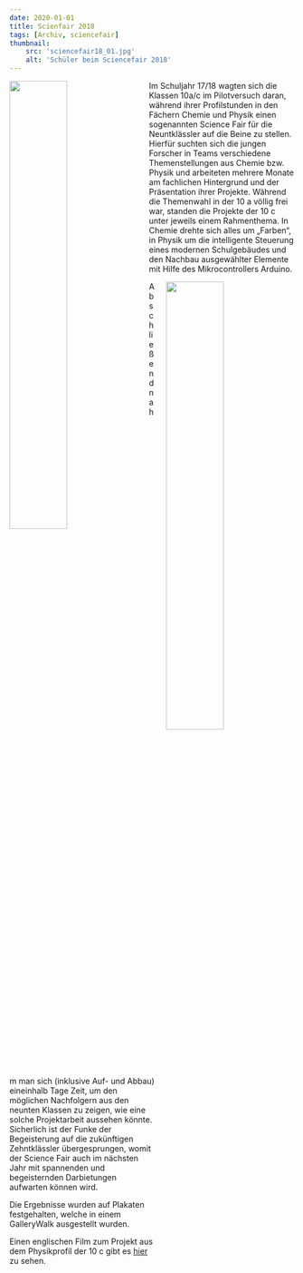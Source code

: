 ```yaml
---
date: 2020-01-01
title: Scienfair 2018
tags: [Archiv, sciencefair]
thumbnail: 
    src: 'sciencefair18_01.jpg'
    alt: 'Schüler beim Sciencefair 2018' 
---
```


<img src = "/images/sciencefair18_02.jpg" style ="float:left;width: 45%;margin-right:20px">

Im Schuljahr 17/18 wagten sich die Klassen 10a/c im Pilotversuch daran, während ihrer Profilstunden in den Fächern Chemie und Physik einen sogenannten Science Fair für die Neuntklässler auf die Beine zu stellen. Hierfür suchten sich die jungen Forscher in Teams verschiedene Themenstellungen aus Chemie bzw. Physik und arbeiteten mehrere Monate am fachlichen Hintergrund und der Präsentation ihrer Projekte. Während die Themenwahl in der 10 a völlig frei war, standen die Projekte der 10 c unter jeweils einem Rahmenthema. In Chemie drehte sich alles um „Farben“, in Physik um die intelligente Steuerung eines modernen Schulgebäudes und den Nachbau ausgewählter Elemente mit Hilfe des Mikrocontrollers Arduino.

<img src = "/images/sciencefair18_03.jpg" style ="float:right;width: 45%;margin-left:20px">

Abschließend nahm man sich (inklusive Auf- und Abbau) eineinhalb Tage Zeit, um den möglichen Nachfolgern aus den neunten Klassen zu zeigen, wie eine solche Projektarbeit aussehen könnte. Sicherlich ist der Funke der Begeisterung auf die zukünftigen Zehntklässler übergesprungen, womit der Science Fair auch im nächsten Jahr mit spannenden und begeisternden Darbietungen aufwarten können wird.

Die Ergebnisse wurden auf Plakaten festgehalten, welche in einem GalleryWalk ausgestellt wurden.

Einen englischen Film zum Projekt aus dem Physikprofil der 10 c gibt es <a href="https://youtu.be/RQqPKP3cwWM">hier</a> zu sehen.